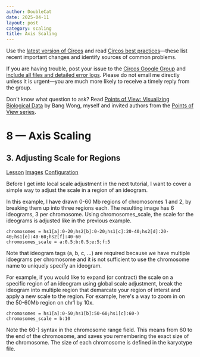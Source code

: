 ```yaml
---
author: DoubleCat
date: 2025-04-11
layout: post
category: scaling
title: Axis Scaling
---
```


Use the [latest version of Circos](/software/download/circos/) and read
[Circos best
practices](/documentation/tutorials/reference/best_practices/)—these list
recent important changes and identify sources of common problems.

If you are having trouble, post your issue to the [Circos Google
Group](https://groups.google.com/group/circos-data-visualization) and [include
all files and detailed error logs](/support/support/). Please do not email me
directly unless it is urgent—you are much more likely to receive a timely
reply from the group.

Don't know what question to ask? Read [Points of View: Visualizing Biological
Data](https://www.nature.com/nmeth/journal/v9/n12/full/nmeth.2258.html) by
Bang Wong, myself and invited authors from the [Points of View
series](https://mk.bcgsc.ca/pointsofview).

# 8 — Axis Scaling

## 3\. Adjusting Scale for Regions

[Lesson](/documentation/tutorials/scaling/scale_regions/lesson)
[Images](/documentation/tutorials/scaling/scale_regions/images)
[Configuration](/documentation/tutorials/scaling/scale_regions/configuration)

Before I get into local scale adjustment in the next tutorial, I want to cover
a simple way to adjust the scale in a region of an ideogram.

In this example, I have drawn 0-60 Mb regions of chromosomes 1 and 2, by
breaking them up into three regions each. The resulting image has 6 ideograms,
3 per chromosome. Using chromosomes_scale, the scale for the ideograms is
adjusted like in the previous example.

    
    
    chromosomes = hs1[a]:0-20;hs2[b]:0-20;hs1[c]:20-40;hs2[d]:20-40;hs1[e]:40-60;hs2[f]:40-60
    chromosomes_scale = a:0.5;b:0.5;e:5;f:5
    

Note that ideogram tags (a, b, c, ...) are required because we have multiple
idoegrams per chromosome and it is not sufficient to use the chromosome name
to uniquely specify an ideogram.

For example, if you would like to expand (or contract) the scale on a specific
region of an ideogram using global scale adjustment, break the ideogram into
multiple region that demarcate your region of interst and apply a new scale to
the region. For example, here's a way to zoom in on the 50-60Mb region on chr1
by 10x.

    
    
    chromosomes = hs1[a]:0-50;hs1[b]:50-60;hs1[c]:60-)
    chromosomes_scale = b:10
    

Note the 60-) syntax in the chromosome range field. This means from 60 to the
end of the chromosome, and saves you remembering the exact size of the
chromosome. The size of each chromosome is defined in the karyotype file.

